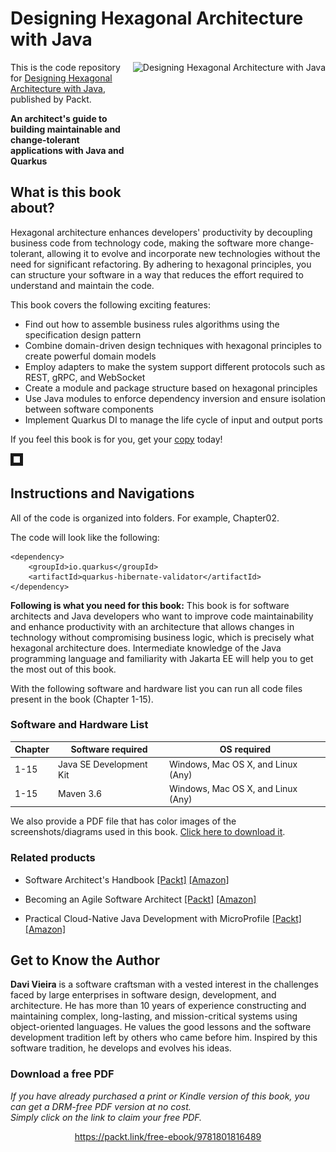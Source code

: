 


# Designing Hexagonal Architecture with Java

<a href="https://www.packtpub.com/product/designing-hexagonal-architecture-with-java-and-quarkus/9781801816489?utm_source=github&utm_medium=repository&utm_campaign=9781801816489"><img src="https://static.packt-cdn.com/products/9781801816489/cover/smaller" alt="Designing Hexagonal Architecture with Java" height="256px" align="right"></a>

This is the code repository for [Designing Hexagonal Architecture with Java](https://www.packtpub.com/product/designing-hexagonal-architecture-with-java-and-quarkus/9781801816489?utm_source=github&utm_medium=repository&utm_campaign=9781801816489), published by Packt.

**An architect's guide to building maintainable and change-tolerant applications with Java and Quarkus**

## What is this book about?
Hexagonal architecture enhances developers' productivity by decoupling business code from technology code, making the software more change-tolerant, allowing it to evolve and incorporate new technologies without the need for significant refactoring. By adhering to hexagonal principles, you can structure your software in a way that reduces the effort required to understand and maintain the code. 

This book covers the following exciting features:
* Find out how to assemble business rules algorithms using the specification design pattern
* Combine domain-driven design techniques with hexagonal principles to create powerful domain models
* Employ adapters to make the system support different protocols such as REST, gRPC, and WebSocket
* Create a module and package structure based on hexagonal principles
* Use Java modules to enforce dependency inversion and ensure isolation between software components
* Implement Quarkus DI to manage the life cycle of input and output ports

If you feel this book is for you, get your [copy](https://www.amazon.com/dp/1801816484) today!

<a href="https://www.packtpub.com/?utm_source=github&utm_medium=banner&utm_campaign=GitHubBanner"><img src="https://raw.githubusercontent.com/PacktPublishing/GitHub/master/GitHub.png" 
alt="https://www.packtpub.com/" border="5" /></a>

## Instructions and Navigations
All of the code is organized into folders. For example, Chapter02.

The code will look like the following:
```
<dependency>
    <groupId>io.quarkus</groupId>
    <artifactId>quarkus-hibernate-validator</artifactId>
</dependency>
```

**Following is what you need for this book:**
This book is for software architects and Java developers who want to improve code maintainability and enhance productivity with an architecture that allows changes in technology without compromising business logic, which is precisely what hexagonal architecture does. Intermediate knowledge of the Java programming language and familiarity with Jakarta EE will help you to get the most out of this book.

With the following software and hardware list you can run all code files present in the book (Chapter 1-15).
### Software and Hardware List
| Chapter | Software required | OS required |
| -------- | ------------------------------------ | ----------------------------------- |
| 1-15 | Java SE Development Kit | Windows, Mac OS X, and Linux (Any) |
| 1-15 | Maven 3.6 | Windows, Mac OS X, and Linux (Any) |

We also provide a PDF file that has color images of the screenshots/diagrams used in this book. [Click here to download it](https://static.packt-cdn.com/downloads/9781801816489_ColorImages.pdf).

### Related products
* Software Architect's Handbook [[Packt]](https://www.packtpub.com/free-ebook/software-architect-s-handbook/9781788624060?utm_source=github&utm_medium=repository&utm_campaign=9781788624060) [[Amazon]](https://www.amazon.com/dp/1788624068)

* Becoming an Agile Software Architect
 [[Packt]](https://www.packtpub.com/product/becoming-an-agile-software-architect/9781800563841?utm_source=github&utm_medium=repository&utm_campaign=9781800563841) [[Amazon]](https://www.amazon.com/dp/1800563841)

* Practical Cloud-Native Java Development with MicroProfile [[Packt]](https://www.packtpub.com/product/practical-cloud-native-java-development-with-microprofile/9781801078801?utm_source=github&utm_medium=repository&utm_campaign=9781801078801) [[Amazon]](https://www.amazon.com/dp/1801078807)

## Get to Know the Author
**Davi Vieira**
is a software craftsman with a vested interest in the challenges faced by large enterprises in software design, development, and architecture. He has more than 10 years of experience constructing and maintaining complex, long-lasting, and mission-critical systems using object-oriented languages. He values the good lessons and the software development tradition left by others who came before him. Inspired by this software tradition, he develops and evolves his ideas.
### Download a free PDF

 <i>If you have already purchased a print or Kindle version of this book, you can get a DRM-free PDF version at no cost.<br>Simply click on the link to claim your free PDF.</i>
<p align="center"> <a href="https://packt.link/free-ebook/9781801816489">https://packt.link/free-ebook/9781801816489 </a> </p>